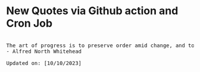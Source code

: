 # New Quotes via Github action and Cron Job

<pre>
<!-- #quote -->
The art of progress is to preserve order amid change, and to preserve change amid order.
- Alfred North Whitehead

Updated on: [10/10/2023]
<!-- #quoteEnd -->
</pre>
